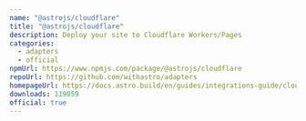 ```yaml
---
name: "@astrojs/cloudflare"
title: "@astrojs/cloudflare"
description: Deploy your site to Cloudflare Workers/Pages
categories:
  - adapters
  - official
npmUrl: https://www.npmjs.com/package/@astrojs/cloudflare
repoUrl: https://github.com/withastro/adapters
homepageUrl: https://docs.astro.build/en/guides/integrations-guide/cloudflare/
downloads: 119059
official: true
---
```

